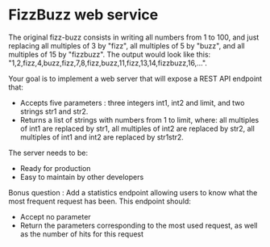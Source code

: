 # FizzBuzz web service

The original fizz-buzz consists in writing all numbers from 1 to 100, and just replacing all multiples of 3 by "fizz", all multiples of 5 by "buzz", and all multiples of 15 by "fizzbuzz". The output would look like this: "1,2,fizz,4,buzz,fizz,7,8,fizz,buzz,11,fizz,13,14,fizzbuzz,16,...". 

Your goal is to implement a web server that will expose a REST API endpoint that: 
- Accepts five parameters : three integers int1, int2 and limit, and two strings str1 and str2.
- Returns a list of strings with numbers from 1 to limit, where: all multiples of int1 are replaced by str1, all multiples of int2 are replaced by str2, all multiples of int1 and int2 are replaced by str1str2. 

The server needs to be:
- Ready for production
- Easy to maintain by other developers 

Bonus question : Add a statistics endpoint allowing users to know what the most frequent request has been. This endpoint should:
- Accept no parameter
- Return the parameters corresponding to the most used request, as well as the number of hits for this request





